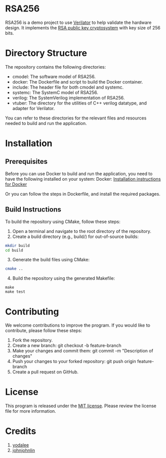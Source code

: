 RSA256
======

RSA256 is a demo project to use [Verilator](https://www.veripool.org/verilator/) to help validate the hardware design.
It implements the [RSA public key cryptosystem](https://en.wikipedia.org/wiki/RSA_(cryptosystem)) with key size of 256 bits.

# Directory Structure

The repository contains the following directories:

* cmodel: The software model of RSA256.
* docker: The Dockerfile and script to build the Docker container.
* include: The header file for both cmodel and systemc.
* systemc: The SystemC model of RSA256.
* verilog: The SystemVerilog implementation of RSA256.
* vtuber: The directory for the utilities of C++ verilog datatype, and adapter for Verilator.

You can refer to these directories for the relevant files and resources needed to build and run the application.

# Installation

## Prerequisites

Before you can use Docker to build and run the application, you need to have the following installed on your system:
Docker: [Installation instructions for Docker](https://docs.docker.com/get-docker/)

Or you can follow the steps in Dockerfile, and install the required packages.

## Build Instructions

To build the repository using CMake, follow these steps:

1. Open a terminal and navigate to the root directory of the repository.
2. Create a build directory (e.g., build/) for out-of-source builds:

```bash
mkdir build
cd build
```
3. Generate the build files using CMake:
```bash
cmake ..
```

4. Build the repository using the generated Makefile:
```
make
make test
```

# Contributing

We welcome contributions to improve the program. If you would like to contribute, please follow these steps:

1. Fork the repository.
2. Create a new branch: git checkout -b feature-branch
3. Make your changes and commit them: git commit -m "Description of changes"
4. Push your changes to your forked repository: git push origin feature-branch
5. Create a pull request on GitHub.

# License

This program is released under the [MIT license](LICENSE). Please review the license file for more information.

# Credits

1. [yodalee](https://github.com/yodalee)
2. [johnjohnlin](https://github.com/johnjohnlin)